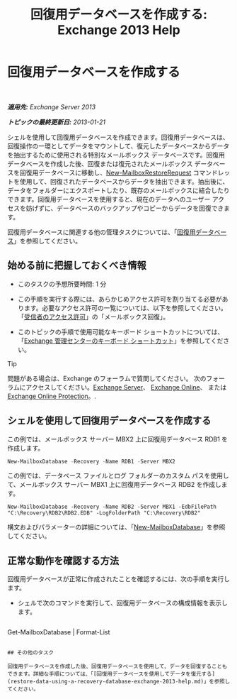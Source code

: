 ﻿---
title: '回復用データベースを作成する: Exchange 2013 Help'
TOCTitle: 回復用データベースを作成する
ms:assetid: 34d87491-b7b7-44a9-8d69-e1a9c1fe5852
ms:mtpsurl: https://technet.microsoft.com/ja-jp/library/Ee332321(v=EXCHG.150)
ms:contentKeyID: 48269350
ms.date: 05/23/2018
mtps_version: v=EXCHG.150
ms.translationtype: MT
---

# 回復用データベースを作成する

 

_**適用先:** Exchange Server 2013_

_**トピックの最終更新日:** 2013-01-21_

シェルを使用して回復用データベースを作成できます。回復用データベースは、回復操作の一環としてデータをマウントして、復元したデータベースからデータを抽出するために使用される特別なメールボックス データベースです。回復用データベースを作成した後、回復または復元されたメールボックス データベースを回復用データベースに移動し、[New-MailboxRestoreRequest](https://technet.microsoft.com/ja-jp/library/ff829875\(v=exchg.150\)) コマンドレットを使用して、回復されたデータベースからデータを抽出できます。抽出後に、データをフォルダーにエクスポートしたり、既存のメールボックスに結合したりできます。回復用データベースを使用すると、現在のデータへのユーザー アクセスを妨げずに、データベースのバックアップやコピーからデータを回復できます。

回復用データベースに関連する他の管理タスクについては、「[回復用データベース](recovery-databases-exchange-2013-help.md)」を参照してください。

## 始める前に把握しておくべき情報

  - このタスクの予想所要時間: 1 分

  - この手順を実行する際には、あらかじめアクセス許可を割り当てる必要があります。必要なアクセス許可の一覧については、以下を参照してください。「[受信者のアクセス許可](recipients-permissions-exchange-2013-help.md)」の「メールボックス回復」。

  - このトピックの手順で使用可能なキーボード ショートカットについては、「[Exchange 管理センターのキーボード ショートカット](keyboard-shortcuts-in-the-exchange-admin-center-exchange-online-protection-help.md)」を参照してください。


> [!TIP]
> 問題がある場合は、Exchange のフォーラムで質問してください。 次のフォーラムにアクセスしてください。<A href="https://go.microsoft.com/fwlink/p/?linkid=60612">Exchange Server</A>、 <A href="https://go.microsoft.com/fwlink/p/?linkid=267542">Exchange Online</A>、 または <A href="https://go.microsoft.com/fwlink/p/?linkid=285351">Exchange Online Protection</A>。.



## シェルを使用して回復用データベースを作成する

この例では、メールボックス サーバー MBX2 上に回復用データベース RDB1 を作成します。

```powershell
New-MailboxDatabase -Recovery -Name RDB1 -Server MBX2
```

この例では、データベース ファイルとログ フォルダーのカスタム パスを使用して、メールボックス サーバー MBX1 上に回復用データベース RDB2 を作成します。

    New-MailboxDatabase -Recovery -Name RDB2 -Server MBX1 -EdbFilePath "C:\Recovery\RDB2\RDB2.EDB" -LogFolderPath "C:\Recovery\RDB2"

構文およびパラメーターの詳細については、「[New-MailboxDatabase](https://technet.microsoft.com/ja-jp/library/aa997976\(v=exchg.150\))」を参照してください。

## 正常な動作を確認する方法

回復用データベースが正常に作成されたことを確認するには、次の手順を実行します。

  - シェルで次のコマンドを実行して、回復用データベースの構成情報を表示します。
    
    ```powershell
Get-MailboxDatabase <RecoveryDatabaseName> | Format-List
```

## その他のタスク

回復用データベースを作成した後、回復用データベースを使用して、データを回復することもできます。詳細な手順については、「[回復用データベースを使用してデータを復元する](restore-data-using-a-recovery-database-exchange-2013-help.md)」を参照してください。

